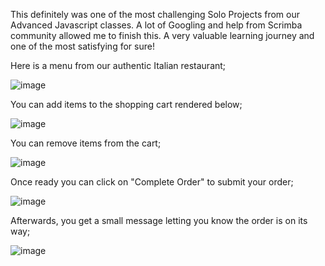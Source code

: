This definitely was one of the most challenging Solo Projects from our Advanced Javascript classes. A lot of Googling and help from Scrimba community allowed me to finish this. A very valuable learning journey and one of the most satisfying for sure!

Here is a menu from our authentic Italian restaurant;

![image](https://github.com/user-attachments/assets/d402fd71-bb7e-42d8-9fe2-2e0dd1cf06fd)

You can add items to the shopping cart rendered below;

![image](https://github.com/user-attachments/assets/b197a4c0-67a2-4293-a065-c8d6d1b4ef4a)

You can remove items from the cart;

![image](https://github.com/user-attachments/assets/18d6bfef-5199-4fb4-bcf2-a875bfd4e0d8)

Once ready you can click on "Complete Order" to submit your order;

![image](https://github.com/user-attachments/assets/63c9594c-e498-4bab-b81f-157169f0cba1)

Afterwards, you get a small message letting you know the order is on its way;

![image](https://github.com/user-attachments/assets/81f44c2c-9616-406d-8370-7ecd2238e66a)
